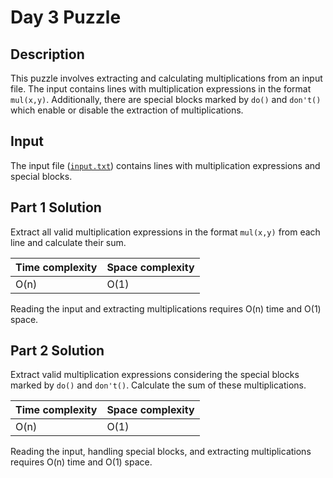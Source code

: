 # Day 3 Puzzle

## Description

This puzzle involves extracting and calculating multiplications from an input file. The input contains lines with multiplication expressions in the format `mul(x,y)`. Additionally, there are special blocks marked by `do()` and `don't()` which enable or disable the extraction of multiplications.

## Input

The input file ([`input.txt`](src\main\resources\input\day3\input.txt)) contains lines with multiplication expressions and special blocks.

## Part 1 Solution

Extract all valid multiplication expressions in the format `mul(x,y)` from each line and calculate their sum.

|Time complexity|Space complexity|
|---|---|
|O(n)|O(1)|

Reading the input and extracting multiplications requires O(n) time and O(1) space.

## Part 2 Solution

Extract valid multiplication expressions considering the special blocks marked by `do()` and `don't()`. Calculate the sum of these multiplications.

|Time complexity|Space complexity|
|---|---|
|O(n)|O(1)|

Reading the input, handling special blocks, and extracting multiplications requires O(n) time and O(1) space.
